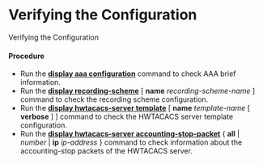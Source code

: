 Verifying the Configuration
===========================

Verifying the Configuration

#### Procedure

* Run the [**display aaa configuration**](cmdqueryname=display+aaa+configuration) command to check AAA brief information.
* Run the [**display recording-scheme**](cmdqueryname=display+recording-scheme) [ **name** *recording-scheme-name* ] command to check the recording scheme configuration.
* Run the [**display hwtacacs-server template**](cmdqueryname=display+hwtacacs-server+template) [ **name** *template-name* [ **verbose** ] ] command to check the HWTACACS server template configuration.
* Run the [**display hwtacacs-server accounting-stop-packet**](cmdqueryname=display+hwtacacs-server+accounting-stop-packet) { **all** | *number* | **ip** *ip-address* } command to check information about the accounting-stop packets of the HWTACACS server.